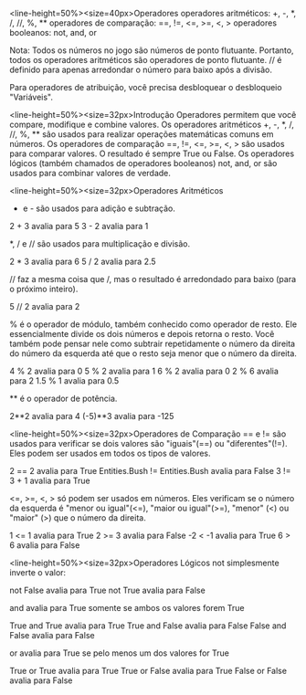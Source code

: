 <line-height=50%><size=40px>Operadores</size>
</line-height>
operadores aritméticos: +, -, *, /, //, %, **
operadores de comparação: ==, !=, <=, >=, <, >
operadores booleanos: not, and, or

Nota: Todos os números no jogo são números de ponto flutuante. Portanto, todos os operadores aritméticos são operadores de ponto flutuante.
// é definido para apenas arredondar o número para baixo após a divisão.

Para operadores de atribuição, você precisa desbloquear o desbloqueio "Variáveis".

<line-height=50%><size=32px>Introdução</size>
</line-height>
Operadores permitem que você compare, modifique e combine valores. 
Os operadores aritméticos +, -, *, /, //, %, ** são usados para realizar operações matemáticas comuns em números. 
Os operadores de comparação ==, !=, <=, >=, <, > são usados para comparar valores. O resultado é sempre True ou False.
Os operadores lógicos (também chamados de operadores booleanos) not, and, or são usados para combinar valores de verdade.

<line-height=50%><size=32px>Operadores Aritméticos</size>
</line-height>
+ e - são usados para adição e subtração.

2 + 3 avalia para 5
3 - 2 avalia para 1

*, / e // são usados para multiplicação e divisão.

2 * 3 avalia para 6
5 / 2 avalia para 2.5

// faz a mesma coisa que /, mas o resultado é arredondado para baixo (para o próximo inteiro).

5 // 2 avalia para 2

% é o operador de módulo, também conhecido como operador de resto. Ele essencialmente divide os dois números e depois retorna o resto. Você também pode pensar nele como subtrair repetidamente o número da direita do número da esquerda até que o resto seja menor que o número da direita.

4 % 2 avalia para 0
5 % 2 avalia para 1
6 % 2 avalia para 0
2 % 6 avalia para 2
1.5 % 1 avalia para 0.5

** é o operador de potência.

2**2 avalia para 4
(-5)**3 avalia para -125

<line-height=50%><size=32px>Operadores de Comparação</size>
</line-height>
== e != são usados para verificar se dois valores são "iguais"(==) ou "diferentes"(!=). Eles podem ser usados em todos os tipos de valores.

2 == 2 avalia para True
Entities.Bush != Entities.Bush avalia para False
3 != 3 + 1 avalia para True

<=, >=, <, > só podem ser usados em números. Eles verificam se o número da esquerda é "menor ou igual"(<=), "maior ou igual"(>=), "menor" (<) ou "maior" (>) que o número da direita.

1 <= 1 avalia para True
2 >= 3 avalia para False
-2 < -1 avalia para True
6 > 6 avalia para False

<line-height=50%><size=32px>Operadores Lógicos</size>
</line-height>
not simplesmente inverte o valor:

not False avalia para True
not True avalia para False

and avalia para True somente se ambos os valores forem True

True and True avalia para True
True and False avalia para False
False and False avalia para False

or avalia para True se pelo menos um dos valores for True

True or True avalia para True
True or False avalia para True
False or False avalia para False